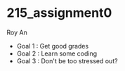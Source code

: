 # 215_assignment0
Roy An
- Goal 1 : Get good grades
- Goal 2 : Learn some coding
- Goal 3 : Don't be too stressed out? 
